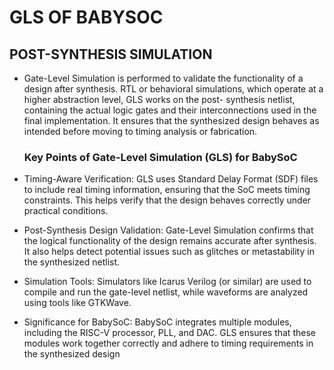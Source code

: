  # GLS OF BABYSOC
 
 ## POST-SYNTHESIS SIMULATION 

 - Gate-Level Simulation is performed to validate the functionality of a design after synthesis.       RTL or behavioral simulations, which operate at a higher abstraction level, GLS works on the post-   synthesis netlist, containing the actual logic gates and their interconnections used in the final    implementation. It ensures that the synthesized design behaves as intended before moving to timing   analysis or fabrication.

   ### Key Points of Gate-Level Simulation (GLS) for BabySoC

  - Timing-Aware Verification:
GLS uses Standard Delay Format (SDF) files to include real timing information, ensuring that the SoC meets timing constraints. This helps verify that the design behaves correctly under practical conditions.

- Post-Synthesis Design Validation:
Gate-Level Simulation confirms that the logical functionality of the design remains accurate after synthesis. It also helps detect potential issues such as glitches or metastability in the synthesized netlist.

- Simulation Tools:
Simulators like Icarus Verilog (or similar) are used to compile and run the gate-level netlist, while waveforms are analyzed using tools like GTKWave.

- Significance for BabySoC:
BabySoC integrates multiple modules, including the RISC-V processor, PLL, and DAC. GLS ensures that these modules work together correctly and adhere to timing requirements in the synthesized design
   





 

 
